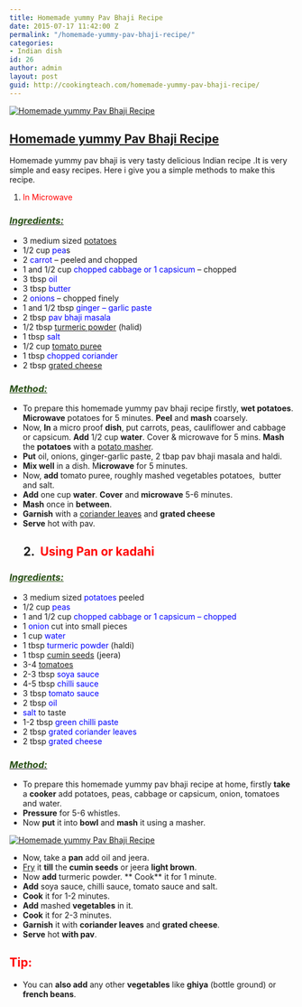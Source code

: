 ```yaml
---
title: Homemade yummy Pav Bhaji Recipe
date: 2015-07-17 11:42:00 Z
permalink: "/homemade-yummy-pav-bhaji-recipe/"
categories:
- Indian dish
id: 26
author: admin
layout: post
guid: http://cookingteach.com/homemade-yummy-pav-bhaji-recipe/
---
```


[![Homemade yummy Pav Bhaji Recipe](http://4.bp.blogspot.com/-7I-4WqaotTY/VajfkHHUPiI/AAAAAAAAAX8/gj-YO6zRTZU/s320/2.jpg "Homemade yummy Pav Bhaji Recipe")](http://4.bp.blogspot.com/-7I-4WqaotTY/VajfkHHUPiI/AAAAAAAAAX8/gj-YO6zRTZU/s1600/2.jpg)

## <span style="text-decoration: underline;">Homemade yummy [Pav Bhaji](http://en.wikipedia.org/wiki/Pav_Bhaji "Pav Bhaji") Recipe</span>

Homemade yummy pav bhaji is very tasty delicious Indian recipe .It is very simple and easy recipes. Here i give you a simple methods to make this recipe.

1.  <span style="color: red;">In Microwave</span>

### _<u><span style="color: #274e13;">Ingredients:</span></u>_

*   3 medium sized [potatoes](http://en.wikipedia.org/wiki/Potato "Potato")
*   1/2 cup <span style="color: blue;">pea</span>s
*   2 <span style="color: blue;">carrot</span> – peeled and chopped
*   1 and 1/2 cup <span style="color: blue;">chopped cabbage or 1 capsicum</span> – chopped
*   3 tbsp <span style="color: blue;">oil</span>
*   3 tbsp <span style="color: blue;">butter</span>
*   2 <span style="color: blue;">onions</span> – chopped finely
*   1 and 1/2 tbsp <span style="color: blue;">ginger – garlic paste</span>
*   2 tbsp <span style="color: blue;">pav bhaji masala</span>
*   1/2 tbsp [turmeric powder](http://en.wikipedia.org/wiki/Turmeric "Turmeric") (halid)
*   1 tbsp <span style="color: blue;">salt</span>
*   1/2 cup <span style="color: blue;">[tomato puree](http://en.wikipedia.org/wiki/Tomato_pur%C3%A9e "Tomato purée")</span>
*   1 tbsp <span style="color: blue;">chopped coriander</span>
*   2 tbsp [grated cheese](http://en.wikipedia.org/wiki/Grated_cheese "Grated cheese")

### _<span style="color: #274e13;"><u>Method:</u></span>_

*   To prepare this homemade yummy pav bhaji recipe firstly, **wet potatoes**. **Microwave** potatoes for 5 minutes. **Peel** and **mash** coarsely.
*   Now, **In** a micro proof **dish**, put carrots, peas, cauliflower and cabbage or capsicum. **Add** 1/2 cup **water**. Cover & microwave for 5 mins. **Mash** the **potatoes** with a [potato masher](http://en.wikipedia.org/wiki/Potato_masher "Potato masher").
*   **Put** oil, onions, ginger-garlic paste, 2 tbap pav bhaji masala and haldi.
*   **Mix well** in a dish. M**icrowave** for 5 minutes.
*   Now, **add** tomato puree, roughly mashed vegetables potatoes,  butter and salt.
*   **Add** one cup **water**. **Cover** and **microwave** 5-6 minutes.
*   **Mash** once in **between**.
*   **Garnish** with a [coriander leaves](http://en.wikipedia.org/wiki/Coriander "Coriander") and **grated cheese**
*   **Serve** hot with pav.

##      2\.  **<span style="color: red;">Using Pan or kadahi</span>**

### _<span style="color: #274e13;"><u>Ingredients:</u></span>_

*   3 medium sized <span style="color: blue;">potatoes</span> peeled
*   1/2 cup <span style="color: blue;">peas</span>
*   1 and 1/2 cup <span style="color: blue;">chopped cabbage or 1 capsicum – chopped</span>
*   1 <span style="color: blue;">onion</span> cut into small pieces
*   1 cup <span style="color: blue;">water</span>
*   1 tbsp <span style="color: blue;">turmeric powder</span> (haldi)
*   1 tbsp [cumin seeds](http://en.wikipedia.org/wiki/Cumin "Cumin") (jeera)
*   3-4 <span style="color: blue;">[tomatoes](http://en.wikipedia.org/wiki/Tomato "Tomato")</span>
*   2-3 tbsp <span style="color: blue;">soya sauce</span>
*   4-5 tbsp <span style="color: blue;">chilli sauce</span>
*   3 tbsp <span style="color: blue;">tomato sauce</span>
*   2 tbsp <span style="color: blue;">oil</span>
*   <span style="color: blue;">salt</span> to taste
*   1-2 tbsp <span style="color: blue;">green chilli paste</span>
*   2 tbsp <span style="color: blue;">grated coriander leaves</span>
*   2 tbsp <span style="color: blue;">grated cheese</span>

### **_<u><span style="color: #274e13;">Method:</span></u>_**

*   To prepare this homemade yummy pav bhaji recipe at home, firstly **take** a **cooker** add potatoes, peas, cabbage or capsicum, onion, tomatoes and water.
*   **Pressure** for 5-6 whistles.
*   Now **put** it into **bowl** and **mash** it using a masher.

[![Homemade yummy Pav Bhaji Recipe](http://4.bp.blogspot.com/-bpiKafmjQUg/VajejyoPlYI/AAAAAAAAAX4/B3-_tAvH78U/s1600/1.jpg "Homemade yummy Pav Bhaji Recipe")](http://4.bp.blogspot.com/-bpiKafmjQUg/VajejyoPlYI/AAAAAAAAAX4/B3-_tAvH78U/s1600/1.jpg)

*   Now, take a **pan** add oil and jeera.
*   [Fry](http://en.wikipedia.org/wiki/French_fries "French fries") it **till** the **cumin seeds** or jeera **light brown**.
*   Now **add** turmeric powder. ** Cook** it for 1 minute.
*   **Add** soya sauce, chilli sauce, tomato sauce and salt.
*   **Cook** it for 1-2 minutes.
*   **Add** mashed **vegetables** in it.
*   **Cook** it for 2-3 minutes.
*   **Garnish** it with **coriander leaves** and **grated cheese**.
*   **Serve** hot **with pav**.

## <span style="color: red;">Tip:</span>

*   You can **also add** any other **vegetables** like **ghiya** (bottle ground) or **french beans**.
